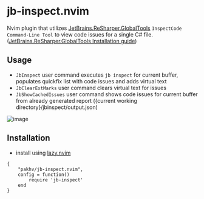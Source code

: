 # jb-inspect.nvim

Nvim plugin that utilizes [JetBrains.ReSharper.GlobalTools](https://www.jetbrains.com/help/resharper/InspectCode.html) `InspectCode Command-Line Tool` to view code issues for a single C# file. ([JetBrains.ReSharper.GlobalTools Installation guide](https://www.jetbrains.com/help/resharper/ReSharper_Command_Line_Tools.html#install-and-use-resharper-command-line-tools-as-net-core-tools))

## Usage

- `JbInspect` user command executes `jb inspect` for current buffer, populates quickfix list with code issues and adds virtual text
- `JbClearExtMarks` user command clears virtual text for issues
- `JbShowCachedIssues` user command shows code issues for current buffer from already generated report ({current working directory}/jbinspect/output.json)

![image](https://github.com/user-attachments/assets/911e0418-d129-4639-b2d1-eb83ffec89bf)

## Installation

- install using [lazy.nvim](https://github.com/folke/lazy.nvim)

```
{
    "pakhv/jb-inspect.nvim",
    config = function()
        require 'jb-inspect'
    end
}
```
